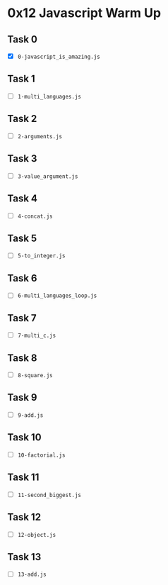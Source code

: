 # 0x12 Javascript Warm Up

## Task 0
- [x] `0-javascript_is_amazing.js`

## Task 1
- [ ] `1-multi_languages.js`

## Task 2
- [ ] `2-arguments.js`

## Task 3
- [ ] `3-value_argument.js`

## Task 4
- [ ] `4-concat.js`

## Task 5
- [ ] `5-to_integer.js`

## Task 6
- [ ] `6-multi_languages_loop.js`

## Task 7
- [ ] `7-multi_c.js`

## Task 8
- [ ] `8-square.js`

## Task 9
- [ ] `9-add.js`

## Task 10
- [ ] `10-factorial.js`

## Task 11
- [ ] `11-second_biggest.js`

## Task 12
- [ ] `12-object.js`

## Task 13
- [ ] `13-add.js`
